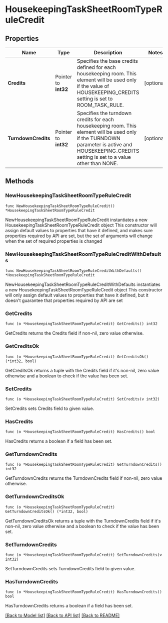 # HousekeepingTaskSheetRoomTypeRuleCredit

## Properties

Name | Type | Description | Notes
------------ | ------------- | ------------- | -------------
**Credits** | Pointer to **int32** | Specifies the base credits defined for each housekeeping room. This element will be used only if the value of HOUSEKEEPING_CREDITS setting is set to ROOM_TASK_RULE. | [optional] 
**TurndownCredits** | Pointer to **int32** | Specifies the turndown credits for each housekeeping room. This element will be used only if the TURNDOWN parameter is active and HOUSEKEEPING_CREDITS setting is set to a value other than NONE. | [optional] 

## Methods

### NewHousekeepingTaskSheetRoomTypeRuleCredit

`func NewHousekeepingTaskSheetRoomTypeRuleCredit() *HousekeepingTaskSheetRoomTypeRuleCredit`

NewHousekeepingTaskSheetRoomTypeRuleCredit instantiates a new HousekeepingTaskSheetRoomTypeRuleCredit object
This constructor will assign default values to properties that have it defined,
and makes sure properties required by API are set, but the set of arguments
will change when the set of required properties is changed

### NewHousekeepingTaskSheetRoomTypeRuleCreditWithDefaults

`func NewHousekeepingTaskSheetRoomTypeRuleCreditWithDefaults() *HousekeepingTaskSheetRoomTypeRuleCredit`

NewHousekeepingTaskSheetRoomTypeRuleCreditWithDefaults instantiates a new HousekeepingTaskSheetRoomTypeRuleCredit object
This constructor will only assign default values to properties that have it defined,
but it doesn't guarantee that properties required by API are set

### GetCredits

`func (o *HousekeepingTaskSheetRoomTypeRuleCredit) GetCredits() int32`

GetCredits returns the Credits field if non-nil, zero value otherwise.

### GetCreditsOk

`func (o *HousekeepingTaskSheetRoomTypeRuleCredit) GetCreditsOk() (*int32, bool)`

GetCreditsOk returns a tuple with the Credits field if it's non-nil, zero value otherwise
and a boolean to check if the value has been set.

### SetCredits

`func (o *HousekeepingTaskSheetRoomTypeRuleCredit) SetCredits(v int32)`

SetCredits sets Credits field to given value.

### HasCredits

`func (o *HousekeepingTaskSheetRoomTypeRuleCredit) HasCredits() bool`

HasCredits returns a boolean if a field has been set.

### GetTurndownCredits

`func (o *HousekeepingTaskSheetRoomTypeRuleCredit) GetTurndownCredits() int32`

GetTurndownCredits returns the TurndownCredits field if non-nil, zero value otherwise.

### GetTurndownCreditsOk

`func (o *HousekeepingTaskSheetRoomTypeRuleCredit) GetTurndownCreditsOk() (*int32, bool)`

GetTurndownCreditsOk returns a tuple with the TurndownCredits field if it's non-nil, zero value otherwise
and a boolean to check if the value has been set.

### SetTurndownCredits

`func (o *HousekeepingTaskSheetRoomTypeRuleCredit) SetTurndownCredits(v int32)`

SetTurndownCredits sets TurndownCredits field to given value.

### HasTurndownCredits

`func (o *HousekeepingTaskSheetRoomTypeRuleCredit) HasTurndownCredits() bool`

HasTurndownCredits returns a boolean if a field has been set.


[[Back to Model list]](../README.md#documentation-for-models) [[Back to API list]](../README.md#documentation-for-api-endpoints) [[Back to README]](../README.md)


